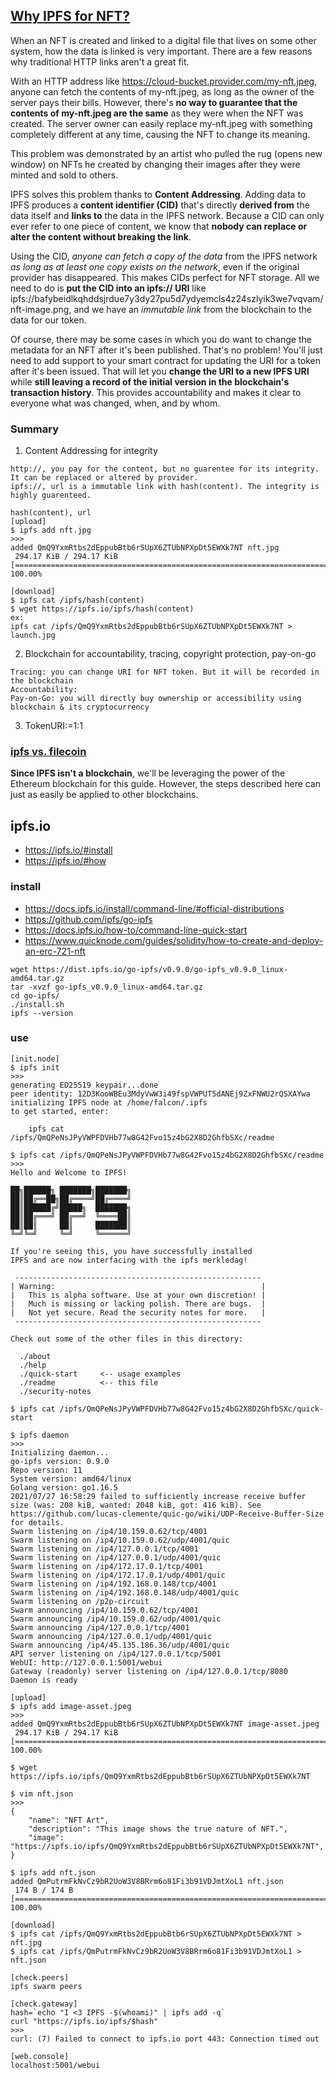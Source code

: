 ## [Why IPFS for NFT?](https://docs.ipfs.io/how-to/mint-nfts-with-ipfs/#how-ipfs-helps)

When an NFT is created and linked to a digital file that lives on some other system, how the data is linked is very important. There are a few reasons why traditional HTTP links aren't a great fit.

With an HTTP address like https://cloud-bucket.provider.com/my-nft.jpeg, anyone can fetch the contents of my-nft.jpeg, as long as the owner of the server pays their bills. However, there's **no way to guarantee that the contents of my-nft.jpeg are the same** as they were when the NFT was created. The server owner can easily replace my-nft.jpeg with something completely different at any time, causing the NFT to change its meaning.

This problem was demonstrated by an artist who pulled the rug (opens new window) on NFTs he created by changing their images after they were minted and sold to others.

IPFS solves this problem thanks to **Content Addressing**. Adding data to IPFS produces a **content identifier (CID)** that's directly **derived from** the data itself and **links to** the data in the IPFS network. Because a CID can only ever refer to one piece of content, we know that **nobody can replace or alter the content without breaking the link**.

Using the CID, *anyone can fetch a copy of the data* from the IPFS network *as long as at least one copy exists on the network*, even if the original provider has disappeared. This makes CIDs perfect for NFT storage. All we need to do is **put the CID into an ipfs:// URI** like ipfs://bafybeidlkqhddsjrdue7y3dy27pu5d7ydyemcls4z24szlyik3we7vqvam/nft-image.png, and we have an *immutable link* from the blockchain to the data for our token.

Of course, there may be some cases in which you do want to change the metadata for an NFT after it's been published. That's no problem! You'll just need to add support to your smart contract for updating the URI for a token after it's been issued. That will let you **change the URI to a new IPFS URI** while **still leaving a record of the initial version in the blockchain's transaction history**. This provides accountability and makes it clear to everyone what was changed, when, and by whom.
### Summary
1. Content Addressing for integrity
```
http://, you pay for the content, but no guarentee for its integrity. It can be replaced or altered by provider.
ipfs://, url is a immutable link with hash(content). The integrity is highly guarenteed.

hash(content), url
[upload]
$ ipfs add nft.jpg
>>>
added QmQ9YxmRtbs2dEppubBtb6rSUpX6ZTUbNPXpDt5EWXk7NT nft.jpg
 294.17 KiB / 294.17 KiB [====================================================================================================================================================================================================] 100.00%

[download]
$ ipfs cat /ipfs/hash(content)
$ wget https://ipfs.io/ipfs/hash(content)
ex:
ipfs cat /ipfs/QmQ9YxmRtbs2dEppubBtb6rSUpX6ZTUbNPXpDt5EWXk7NT > launch.jpg

```
2. Blockchain for accountability, tracing, copyright protection, pay-on-go
```
Tracing: you can change URI for NFT token. But it will be recorded in the blockchain
Accountability: 
Pay-on-Go: you will directly buy ownership or accessibility using blockchain & its cryptocurrency
```
3. TokenURI:=1:1


### [ipfs vs. filecoin](https://docs.ipfs.io/how-to/mint-nfts-with-ipfs/#a-short-introduction-to-nfts)

**Since IPFS isn't a blockchain**, we'll be leveraging the power of the Ethereum blockchain for this guide. However, the steps described here can just as easily be applied to other blockchains.
## ipfs.io
- https://ipfs.io/#install
- https://ipfs.io/#how
### install
- https://docs.ipfs.io/install/command-line/#official-distributions
- https://github.com/ipfs/go-ipfs
- https://docs.ipfs.io/how-to/command-line-quick-start
- https://www.quicknode.com/guides/solidity/how-to-create-and-deploy-an-erc-721-nft
```
wget https://dist.ipfs.io/go-ipfs/v0.9.0/go-ipfs_v0.9.0_linux-amd64.tar.gz
tar -xvzf go-ipfs_v0.9.0_linux-amd64.tar.gz
cd go-ipfs/
./install.sh
ipfs --version
```
### use
```
[init.node]
$ ipfs init
>>>
generating ED25519 keypair...done
peer identity: 12D3KooWBEu3MdyVwW3i49fspVWPUT5dANEj9ZxFNWU2rQSXAYwa
initializing IPFS node at /home/falcon/.ipfs
to get started, enter:

	ipfs cat /ipfs/QmQPeNsJPyVWPFDVHb77w8G42Fvo15z4bG2X8D2GhfbSXc/readme

$ ipfs cat /ipfs/QmQPeNsJPyVWPFDVHb77w8G42Fvo15z4bG2X8D2GhfbSXc/readme
>>>
Hello and Welcome to IPFS!

██╗██████╗ ███████╗███████╗
██║██╔══██╗██╔════╝██╔════╝
██║██████╔╝█████╗  ███████╗
██║██╔═══╝ ██╔══╝  ╚════██║
██║██║     ██║     ███████║
╚═╝╚═╝     ╚═╝     ╚══════╝

If you're seeing this, you have successfully installed
IPFS and are now interfacing with the ipfs merkledag!

 -------------------------------------------------------
| Warning:                                              |
|   This is alpha software. Use at your own discretion! |
|   Much is missing or lacking polish. There are bugs.  |
|   Not yet secure. Read the security notes for more.   |
 -------------------------------------------------------

Check out some of the other files in this directory:

  ./about
  ./help
  ./quick-start     <-- usage examples
  ./readme          <-- this file
  ./security-notes

$ ipfs cat /ipfs/QmQPeNsJPyVWPFDVHb77w8G42Fvo15z4bG2X8D2GhfbSXc/quick-start

$ ipfs daemon
>>>
Initializing daemon...
go-ipfs version: 0.9.0
Repo version: 11
System version: amd64/linux
Golang version: go1.16.5
2021/07/27 16:58:29 failed to sufficiently increase receive buffer size (was: 208 kiB, wanted: 2048 kiB, got: 416 kiB). See https://github.com/lucas-clemente/quic-go/wiki/UDP-Receive-Buffer-Size for details.
Swarm listening on /ip4/10.159.0.62/tcp/4001
Swarm listening on /ip4/10.159.0.62/udp/4001/quic
Swarm listening on /ip4/127.0.0.1/tcp/4001
Swarm listening on /ip4/127.0.0.1/udp/4001/quic
Swarm listening on /ip4/172.17.0.1/tcp/4001
Swarm listening on /ip4/172.17.0.1/udp/4001/quic
Swarm listening on /ip4/192.168.0.148/tcp/4001
Swarm listening on /ip4/192.168.0.148/udp/4001/quic
Swarm listening on /p2p-circuit
Swarm announcing /ip4/10.159.0.62/tcp/4001
Swarm announcing /ip4/10.159.0.62/udp/4001/quic
Swarm announcing /ip4/127.0.0.1/tcp/4001
Swarm announcing /ip4/127.0.0.1/udp/4001/quic
Swarm announcing /ip4/45.135.186.36/udp/4001/quic
API server listening on /ip4/127.0.0.1/tcp/5001
WebUI: http://127.0.0.1:5001/webui
Gateway (readonly) server listening on /ip4/127.0.0.1/tcp/8080
Daemon is ready

[upload]
$ ipfs add image-asset.jpeg
>>>
added QmQ9YxmRtbs2dEppubBtb6rSUpX6ZTUbNPXpDt5EWXk7NT image-asset.jpeg
 294.17 KiB / 294.17 KiB [====================================================================================================================================================================================================] 100.00%
 
$ wget https://ipfs.io/ipfs/QmQ9YxmRtbs2dEppubBtb6rSUpX6ZTUbNPXpDt5EWXk7NT

$ vim nft.json
>>>
{
    "name": "NFT Art",
    "description": "This image shows the true nature of NFT.",
    "image": "https://ipfs.io/ipfs/QmQ9YxmRtbs2dEppubBtb6rSUpX6ZTUbNPXpDt5EWXk7NT",
}

$ ipfs add nft.json
added QmPutrmFkNvCz9bR2UoW3V8BRrm6o81Fi3b91VDJmtXoL1 nft.json
 174 B / 174 B [==============================================================================================================================================================================================================] 100.00%
 
[download]
$ ipfs cat /ipfs/QmQ9YxmRtbs2dEppubBtb6rSUpX6ZTUbNPXpDt5EWXk7NT > nft.jpg
$ ipfs cat /ipfs/QmPutrmFkNvCz9bR2UoW3V8BRrm6o81Fi3b91VDJmtXoL1 > nft.json

[check.peers]
ipfs swarm peers

[check.gateway]
hash=`echo "I <3 IPFS -$(whoami)" | ipfs add -q`
curl "https://ipfs.io/ipfs/$hash"
>>>
curl: (7) Failed to connect to ipfs.io port 443: Connection timed out

[web.console]
localhost:5001/webui

```
